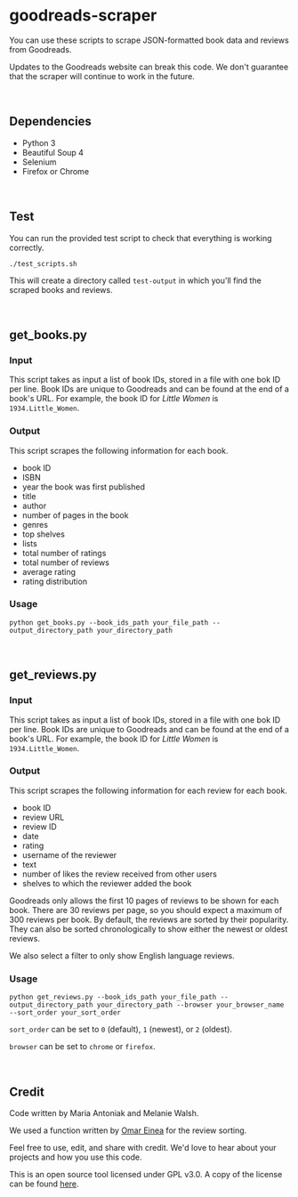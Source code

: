 # goodreads-scraper

You can use these scripts to scrape JSON-formatted book data and reviews from Goodreads.

Updates to the Goodreads website can break this code. We don't guarantee that the scraper will continue to work in the future.

<br>

## Dependencies

- Python 3
- Beautiful Soup 4
- Selenium
- Firefox or Chrome

<br>

## Test

You can run the provided test script to check that everything is working correctly.

`./test_scripts.sh`

This will create a directory called `test-output` in which you'll find the scraped books and reviews.

<br>

## get_books.py

### Input

This script takes as input a list of book IDs, stored in a file with one bok ID per line. Book IDs are unique to Goodreads and can be found at the end of a book's URL. For example, the book ID for *Little Women* is `1934.Little_Women`. 

### Output

This script scrapes the following information for each book.
- book ID
- ISBN
- year the book was first published
- title
- author
- number of pages in the book
- genres
- top shelves
- lists
- total number of ratings
- total number of reviews
- average rating
- rating distribution

### Usage

`python get_books.py --book_ids_path your_file_path --output_directory_path your_directory_path`

<br>

## get_reviews.py

### Input

This script takes as input a list of book IDs, stored in a file with one bok ID per line. Book IDs are unique to Goodreads and can be found at the end of a book's URL. For example, the book ID for *Little Women* is `1934.Little_Women`. 

### Output

This script scrapes the following information for each review for each book.
- book ID
- review URL
- review ID
- date
- rating
- username of the reviewer
- text
- number of likes the review received from other users
- shelves to which the reviewer added the book

Goodreads only allows the first 10 pages of reviews to be shown for each book. There are 30 reviews per page, so you should expect a maximum of 300 reviews per book. By default, the reviews are sorted by their popularity. They can also be sorted chronologically to show either the newest or oldest reviews.

We also select a filter to only show English language reviews. 

### Usage

`python get_reviews.py --book_ids_path your_file_path --output_directory_path your_directory_path --browser your_browser_name --sort_order your_sort_order`

`sort_order` can be set to `0` (default), `1` (newest), or `2` (oldest).

`browser` can be set to `chrome` or `firefox`. 

<br>

## Credit

Code written by Maria Antoniak and Melanie Walsh.

We used a function written by [Omar Einea](https://github.com/OmarEinea/GoodReadsScraper) for the review sorting.

Feel free to use, edit, and share with credit. We'd love to hear about your projects and how you use this code.

This is an open source tool licensed under GPL v3.0. A copy of the license can be found [here](https://github.com/OmarEinea/GoodReadsScraper/blob/master/LICENSE.md).
